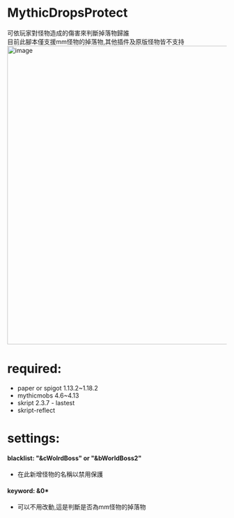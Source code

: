 # MythicDropsProtect
可依玩家對怪物造成的傷害來判斷掉落物歸誰  
目前此腳本僅支援mm怪物的掉落物,其他插件及原版怪物皆不支持
<img width="686" alt="image" src="https://user-images.githubusercontent.com/54828956/162133987-feca920a-1bdd-4101-9a87-7bb1da93dcfc.png"> 

# required:
* paper or spigot 1.13.2~1.18.2 
* mythicmobs 4.6~4.13  
* skript 2.3.7 - lastest 
* skript-reflect 

# settings:
#### blacklist: "&cWolrdBoss" or "&bWorldBoss2"
* 在此新增怪物的名稱以禁用保護
#### keyword: &0*
* 可以不用改動,這是判斷是否為mm怪物的掉落物

